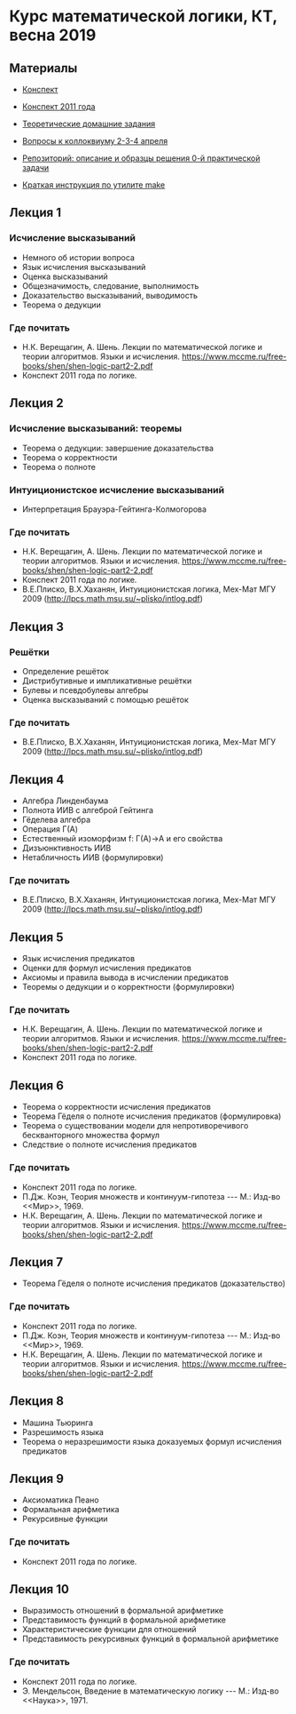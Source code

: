 Курс математической логики, КТ, весна 2019
==========================
## Материалы
+ [Конспект](https://github.com/shd/logic2019/blob/master/conspect.pdf)
+ [Конспект 2011 года](https://github.com/shd/logic2011/blob/master/conspect.pdf)
+ [Теоретические домашние задания](https://github.com/shd/logic2019/blob/master/hw-theory.pdf)
+ [Вопросы к коллоквиуму 2-3-4 апреля](https://github.com/shd/logic2019/blob/master/colloq.pdf)

+ [Репозиторий: описание и образцы решения 0-й практической задачи](https://github.com/itegulov/hw0-reference-solutions)
+ [Краткая инструкция по утилите make](https://github.com/shd/logic2018/blob/master/make.pdf)

## Лекция 1
### Исчисление высказываний
+ Немного об истории вопроса
+ Язык исчисления высказываний
+ Оценка высказываний
+ Общезначимость, следование, выполнимость
+ Доказательство высказываний, выводимость
+ Теорема о дедукции
### Где почитать
+ Н.К. Верещагин, А. Шень. Лекции по математической логике и теории алгоритмов. Языки и исчисления.
https://www.mccme.ru/free-books/shen/shen-logic-part2-2.pdf
+ Конспект 2011 года по логике.

## Лекция 2
### Исчисление высказываний: теоремы
+ Теорема о дедукции: завершение доказательства
+ Теорема о корректности
+ Теорема о полноте
### Интуиционистское исчисление высказываний
+ Интерпретация Брауэра-Гейтинга-Колмогорова
### Где почитать
+ Н.К. Верещагин, А. Шень. Лекции по математической логике и теории алгоритмов. Языки и исчисления.
https://www.mccme.ru/free-books/shen/shen-logic-part2-2.pdf
+ Конспект 2011 года по логике.
+ В.Е.Плиско, В.Х.Хаханян, Интуиционистская логика, Мех-Мат МГУ 2009 (http://lpcs.math.msu.su/~plisko/intlog.pdf)

## Лекция 3
### Решётки
+ Определение решёток
+ Дистрибутивные и импликативные решётки
+ Булевы и псевдобулевы алгебры
+ Оценка высказываний с помощью решёток
### Где почитать
+ В.Е.Плиско, В.Х.Хаханян, Интуиционистская логика, Мех-Мат МГУ 2009 (http://lpcs.math.msu.su/~plisko/intlog.pdf)

## Лекция 4
+ Алгебра Линденбаума
+ Полнота ИИВ с алгеброй Гейтинга
+ Гёделева алгебра
+ Операция Г(A)
+ Естественный изоморфизм f: Г(A)->A и его свойства
+ Дизъюнктивность ИИВ
+ Нетабличность ИИВ (формулировки)
### Где почитать
+ В.Е.Плиско, В.Х.Хаханян, Интуиционистская логика, Мех-Мат МГУ 2009 (http://lpcs.math.msu.su/~plisko/intlog.pdf)

## Лекция 5
+ Язык исчисления предикатов
+ Оценки для формул исчисления предикатов
+ Аксиомы и правила вывода в исчислении предикатов
+ Теоремы о дедукции и о корректности (формулировки)
### Где почитать
+ Н.К. Верещагин, А. Шень. Лекции по математической логике и теории алгоритмов. Языки и исчисления.
https://www.mccme.ru/free-books/shen/shen-logic-part2-2.pdf
+ Конспект 2011 года по логике.

## Лекция 6
+ Теорема о корректности исчисления предикатов
+ Теорема Гёделя о полноте исчисления предикатов (формулировка)
+ Теорема о существовании модели для непротиворечивого бескванторного множества формул
+ Следствие о полноте исчисления предикатов
### Где почитать
+ Конспект 2011 года по логике.
+ П.Дж. Коэн, Теория множеств и континуум-гипотеза --- М.: Изд-во <<Мир>>, 1969.
+ Н.К. Верещагин, А. Шень. Лекции по математической логике и теории алгоритмов. Языки и исчисления.
https://www.mccme.ru/free-books/shen/shen-logic-part2-2.pdf

## Лекция 7
+ Теорема Гёделя о полноте исчисления предикатов (доказательство)
### Где почитать
+ Конспект 2011 года по логике.
+ П.Дж. Коэн, Теория множеств и континуум-гипотеза --- М.: Изд-во <<Мир>>, 1969.
+ Н.К. Верещагин, А. Шень. Лекции по математической логике и теории алгоритмов. Языки и исчисления.
https://www.mccme.ru/free-books/shen/shen-logic-part2-2.pdf

## Лекция 8
+ Машина Тьюринга
+ Разрешимость языка
+ Теорема о неразрешимости языка доказуемых формул исчисления предикатов

## Лекция 9
+ Аксиоматика Пеано
+ Формальная арифметика
+ Рекурсивные функции
### Где почитать
+ Конспект 2011 года по логике.

## Лекция 10
+ Выразимость отношений в формальной арифметике
+ Представимость функций в формальной арифметике
+ Характеристические функции для отношений
+ Представимость рекурсивных функций в формальной арифметике
### Где почитать
+ Конспект 2011 года по логике.
+ Э. Мендельсон, Введение в математическую логику --- М.: Изд-во <<Наука>>, 1971.
